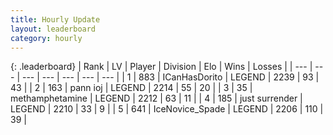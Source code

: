 ```yaml
---
title: Hourly Update
layout: leaderboard
category: hourly
---
```


{: .leaderboard}
| Rank | LV | Player | Division | Elo | Wins | Losses |
| --- | --- | --- | --- | --- | --- | --- |
| <span data-change="0">1</span> | 883 | <span title="ID: 415713">ICanHasDorito</span> | LEGEND | <span data-change="0">2239</span> | <span data-change="0">93</span> | <span data-change="0">43</span> |
| <span data-change="0">2</span> | 163 | <span title="ID: 540693">pann ioj</span> | LEGEND | <span data-change="0">2214</span> | <span data-change="0">55</span> | <span data-change="0">20</span> |
| <span data-change="0">3</span> | 35 | <span title="ID: 752586">methamphetamine</span> | LEGEND | <span data-change="0">2212</span> | <span data-change="0">63</span> | <span data-change="0">11</span> |
| <span data-change="0">4</span> | 185 | <span title="ID: 719486">just surrender</span> | LEGEND | <span data-change="0">2210</span> | <span data-change="0">33</span> | <span data-change="0">9</span> |
| <span data-change="0">5</span> | 641 | <span title="ID: 597289">IceNovice_Spade</span> | LEGEND | <span data-change="0">2206</span> | <span data-change="0">110</span> | <span data-change="0">39</span> |